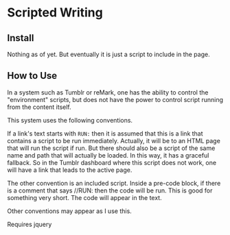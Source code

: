 # Scripted Writing

## Install

Nothing as of yet. But eventually it is just a script to include in the page. 

## How to Use

In a system such as Tumblr or reMark, one has the ability to control the "environment" scripts, but does not have the power to control script running from the content itself. 

This system uses the following conventions. 

If a link's text starts with `RUN:` then it is assumed that this is a link that contains a script to be run immediately. Actually, it will be to an HTML page that will run the script if run. But there should also be a script of the same name and path that will actually be loaded. In this way, it has a graceful fallback. So in the Tumblr dashboard where this script does not work, one will have a link that leads to the active page. 

The other convention is an included script. Inside a pre-code block, if there is a comment that says  //RUN: then the code will be run. This is good for something very short. The code will appear in the text. 

Other conventions may appear as I use this. 

Requires jquery